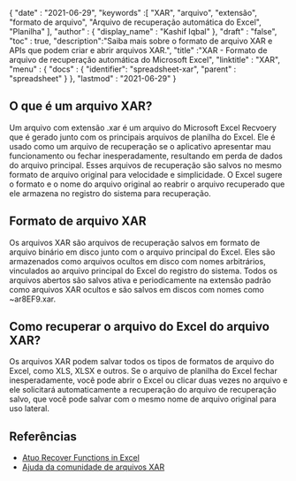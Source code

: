 {
  "date" : "2021-06-29",
  "keywords" :[ "XAR", "arquivo", "extensão", "formato de arquivo", "Arquivo de recuperação automática do Excel", "Planilha" ],
  "author" : {
    "display_name" : "Kashif Iqbal"
},
  "draft" : "false",
  "toc" : true,
  "description":"Saiba mais sobre o formato de arquivo XAR e APIs que podem criar e abrir arquivos XAR.",
  "title" :"XAR - Formato de arquivo de recuperação automática do Microsoft Excel",
  "linktitle" : "XAR",
  "menu" : {
    "docs" : {
      "identifier": "spreadsheet-xar",
      "parent" : "spreadsheet"
}
},
  "lastmod" : "2021-06-29"
}

## O que é um arquivo XAR?

Um arquivo com extensão .xar é um arquivo do Microsoft Excel Recvoery que é gerado junto com os principais arquivos de planilha do Excel. Ele é usado como um arquivo de recuperação se o aplicativo apresentar mau funcionamento ou fechar inesperadamente, resultando em perda de dados do arquivo principal. Esses arquivos de recuperação são salvos no mesmo formato de arquivo original para velocidade e simplicidade. O Excel sugere o formato e o nome do arquivo original ao reabrir o arquivo recuperado que ele armazena no registro do sistema para recuperação.

## Formato de arquivo XAR

Os arquivos XAR são arquivos de recuperação salvos em formato de arquivo binário em disco junto com o arquivo principal do Excel. Eles são armazenados como arquivos ocultos em disco com nomes arbitrários, vinculados ao arquivo principal do Excel do registro do sistema. Todos os arquivos abertos são salvos ativa e periodicamente na extensão padrão como arquivos XAR ocultos e são salvos em discos com nomes como ~ar8EF9.xar.

## Como recuperar o arquivo do Excel do arquivo XAR?

Os arquivos XAR podem salvar todos os tipos de formatos de arquivo do Excel, como XLS, XLSX e outros. Se o arquivo de planilha do Excel fechar inesperadamente, você pode abrir o Excel ou clicar duas vezes no arquivo e ele solicitará automaticamente a recuperação do arquivo de recuperação salvo, que você pode salvar com o mesmo nome de arquivo original para uso lateral.

## Referências

* [Atuo Recover Functions in Excel](https://learn.microsoft.com/en-us/office/troubleshoot/excel/autorecover-functions-in-excel)
* [Ajuda da comunidade de arquivos XAR](https://answers.microsoft.com/en-us/msoffice/forum/msoffice_excel-mso_win10-mso_365hp/2016-excel-xar-files/5af5e10c-027a-4c24-a403-39e9c590ce8f)

